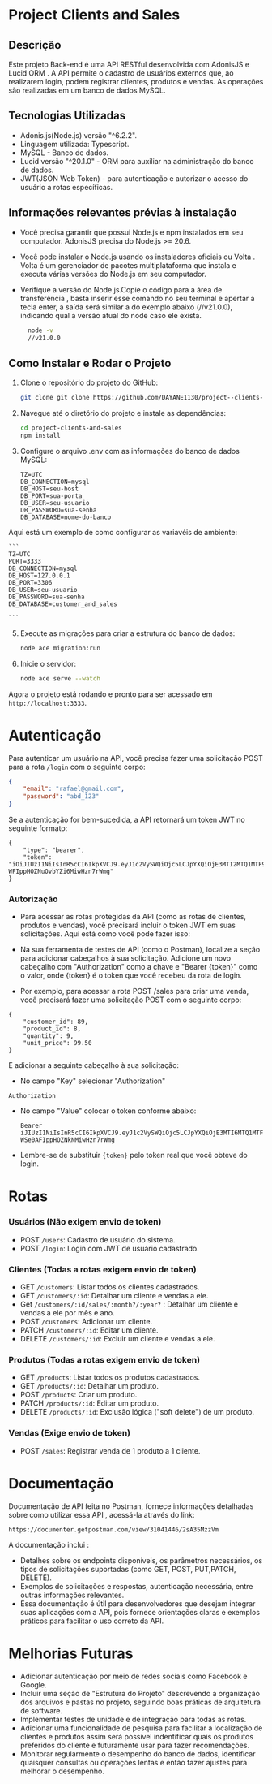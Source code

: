 
# Project Clients and Sales

## Descrição

Este projeto Back-end é uma API RESTful desenvolvida com AdonisJS e Lucid ORM . A API permite o cadastro de usuários externos que, ao realizarem login, podem 
registrar clientes, produtos e vendas. As operações são realizadas em um banco de dados MySQL.

## Tecnologias Utilizadas 
* Adonis.js(Node.js) versão "^6.2.2".
* Linguagem utilizada: Typescript.
* MySQL - Banco de dados.
* Lucid versão "^20.1.0" - ORM  para auxiliar na administração do banco de dados.
* JWT(JSON Web Token) -  para autenticação e autorizar o acesso do usuário a rotas específicas.

## Informações relevantes  prévias à instalação

* Você precisa  garantir que possui Node.js e npm instalados em seu computador. AdonisJS precisa do Node.js >= 20.6.

* Você pode instalar o Node.js usando os instaladores oficiais ou Volta . Volta é um gerenciador de pacotes multiplataforma que instala e executa várias versões do Node.js em seu computador.

* Verifique a versão do Node.js.Copie o código para a área de transferência , basta inserir esse comando no seu terminal e apertar a tecla enter, a saída será similar a do exemplo abaixo (//v21.0.0), indicando qual a versão atual do node caso ele exista.

    ```bash
      node -v
      //v21.0.0
    ```

## Como Instalar e Rodar o Projeto

1. Clone o repositório do projeto do GitHub:
    ```bash
    git clone git clone https://github.com/DAYANE1130/project--clients-and-sales.git
    ```
2. Navegue até o diretório do projeto e instale as dependências:
    ```bash
    cd project-clients-and-sales
    npm install
    ```
3. Configure o arquivo .env com as informações do banco de dados MySQL:

     ```
    TZ=UTC 
    DB_CONNECTION=mysql
    DB_HOST=seu-host
    DB_PORT=sua-porta
    DB_USER=seu-usuario
    DB_PASSWORD=sua-senha
    DB_DATABASE=nome-do-banco
     
    ```
Aqui está um exemplo de como configurar as variavéis de ambiente:     

    ```
    TZ=UTC 
    PORT=3333
    DB_CONNECTION=mysql
    DB_HOST=127.0.0.1
    DB_PORT=3306
    DB_USER=seu-usuario
    DB_PASSWORD=sua-senha
    DB_DATABASE=customer_and_sales
    
    ```
    
5. Execute as migrações para criar a estrutura do banco de dados:
   
    ```bash
    node ace migration:run
    ```
7. Inicie o servidor:
   
    ```bash
    node ace serve --watch
    ```
Agora o projeto está rodando e pronto para ser acessado em `http://localhost:3333`.


# Autenticação

Para autenticar um usuário na API, você precisa fazer uma solicitação POST para a rota `/login` com o seguinte corpo:

```json
{
    "email": "rafael@gmail.com",
    "password": "abd_123"
}
```
Se a autenticação for bem-sucedida, a API retornará um token JWT no seguinte formato:

```
{
    "type": "bearer",
    "token": "iOiJIUzI1NiIsInR5cCI6IkpXVCJ9.eyJ1c2VySWQiOjc5LCJpYXQiOjE3MTI2MTQ1MTF9.SqXgJPZx-WFIppHOZNuOvbYZi6MiwHzn7rWmg"
}
```

### Autorização

* Para acessar as rotas protegidas da API (como as rotas de clientes, produtos e vendas), você precisará incluir o token JWT em suas solicitações. Aqui está como você pode fazer isso:

* Na sua ferramenta de testes de API (como o Postman), localize a seção para adicionar cabeçalhos à sua solicitação.
Adicione um novo cabeçalho com "Authorization" como a chave e "Bearer {token}" como o valor, onde {token} é o token que você recebeu da rota de login.

* Por exemplo, para acessar a rota POST /sales para criar uma venda, você precisará fazer uma solicitação POST com o seguinte corpo:

```
{
    "customer_id": 89,
    "product_id": 8,
    "quantity": 9,
    "unit_price": 99.50
}
```
E adicionar a seguinte cabeçalho à sua solicitação:

* No campo "Key" selecionar "Authorization" 
```
Authorization
```
* No campo "Value" colocar o token conforme abaixo:
  
  ```
  Bearer iJIUzI1NiIsInR5cCI6IkpXVCJ9.eyJ1c2VySWQiOjc5LCJpYXQiOjE3MTI6MTQ1MTF9.SqXgJPZx-WSe0AFIppHOZNkNMiwHzn7rWmg
  ``` 
* Lembre-se de substituir `{token}` pelo token real que você obteve do login.



# Rotas

### Usuários (Não exigem envio de token)

- POST `/users`: Cadastro de usuário do sistema. 
- POST `/login`: Login com JWT de usuário cadastrado.

### Clientes (Todas a rotas exigem envio de token)

- GET `/customers`: Listar todos os clientes cadastrados.
- GET `/customers/:id`: Detalhar um cliente e vendas a ele.
- Get `/customers/:id/sales/:month?/:year?` : Detalhar um cliente e vendas a ele por mês e ano.
- POST `/customers`: Adicionar um cliente.
- PATCH `/customers/:id`: Editar um cliente.
- DELETE `/customers/:id`: Excluir um cliente e vendas a ele.

### Produtos (Todas a rotas exigem envio de token)

- GET `/products`: Listar todos os produtos cadastrados.
- GET `/products/:id`: Detalhar um produto.
- POST `/products`: Criar um produto.
- PATCH `/products/:id`: Editar um produto.
- DELETE `/products/:id`: Exclusão lógica ("soft delete") de um produto.

### Vendas (Exige envio de token)

- POST `/sales`: Registrar venda de 1 produto a 1 cliente.



# Documentação

Documentação de API feita no Postman, fornece informações detalhadas sobre como utilizar essa API , acessá-la  através do link: 
```
https://documenter.getpostman.com/view/31041446/2sA35MzzVm
```


A documentação inclui :

* Detalhes sobre os endpoints disponíveis, os parâmetros necessários, os tipos de solicitações suportadas (como GET, POST, PUT,PATCH, DELETE).
* Exemplos de solicitações e respostas, autenticação necessária, entre outras informações relevantes.
* Essa documentação é útil para desenvolvedores que desejam integrar suas aplicações com a API, pois fornece orientações claras e exemplos práticos para facilitar o uso correto da API.


# Melhorias Futuras

- Adicionar autenticação por meio de redes sociais como Facebook e Google.
- Incluir uma seção de "Estrutura do Projeto" descrevendo a organização dos arquivos e pastas no projeto, seguindo boas práticas de arquitetura de software.
- Implementar testes de unidade e de integração para todas as rotas.
- Adicionar uma funcionalidade de pesquisa para facilitar a localização de clientes e produtos assim será possivel indentificar quais os produtos preferidos do cliente e futuramente  usar para fazer recomendações.
- Monitorar regularmente o desempenho do banco de dados, identificar quaisquer consultas ou operações lentas e então fazer ajustes para melhorar o desempenho.
